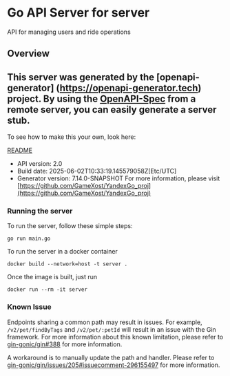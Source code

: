 # Go API Server for server

API for managing users and ride operations

## Overview
This server was generated by the [openapi-generator]
(https://openapi-generator.tech) project.
By using the [OpenAPI-Spec](https://github.com/OAI/OpenAPI-Specification) from a remote server, you can easily generate a server stub.
-

To see how to make this your own, look here:

[README](https://openapi-generator.tech)

- API version: 2.0
- Build date: 2025-06-02T10:33:19.145579058Z[Etc/UTC]
- Generator version: 7.14.0-SNAPSHOT
For more information, please visit [https://github.com/GameXost/YandexGo_proj](https://github.com/GameXost/YandexGo_proj)

### Running the server

To run the server, follow these simple steps:

```
go run main.go
```

To run the server in a docker container
```
docker build --network=host -t server .
```

Once the image is built, just run
```
docker run --rm -it server
```

### Known Issue

Endpoints sharing a common path may result in issues. For example, `/v2/pet/findByTags` and `/v2/pet/:petId` will result in an issue with the Gin framework. For more information about this known limitation, please refer to [gin-gonic/gin#388](https://github.com/gin-gonic/gin/issues/388) for more information.

A workaround is to manually update the path and handler. Please refer to [gin-gonic/gin/issues/205#issuecomment-296155497](https://github.com/gin-gonic/gin/issues/205#issuecomment-296155497) for more information.
